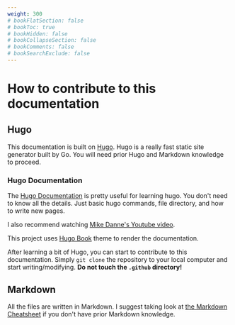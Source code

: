 ```yaml
---
weight: 300
# bookFlatSection: false
# bookToc: true
# bookHidden: false
# bookCollapseSection: false
# bookComments: false
# bookSearchExclude: false
---
```


# How to contribute to this documentation

## Hugo

This documentation is built on [Hugo](https://gohugo.io). Hugo is a really fast static site generator built by Go. You will need prior Hugo and Markdown knowledge to proceed.

### Hugo Documentation

The [Hugo Documentation](https://gohugo.io/documentation/) is pretty useful for learning hugo. You don't need to know all the details. Just basic hugo commands, file directory, and how to write new pages.

I also recommend watching [Mike Danne's Youtube video](https://youtube.com/playlist?list=PLLAZ4kZ9dFpOnyRlyS-liKL5ReHDcj4G3).

This project uses [Hugo Book](https://github.com/alex-shpak/hugo-book) theme to render the documentation.

After learning a bit of Hugo, you can start to contribute to this documentation. Simply `git clone` the repository to your local computer and start writing/modifying. **Do not touch the `.github` directory!**

## Markdown

All the files are written in Markdown. I suggest taking look at [the Markdown Cheatsheet](https://www.markdownguide.org/cheat-sheet/) if you don't have prior Markdown knowledge.

